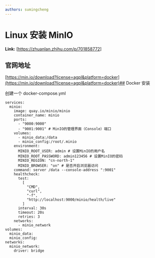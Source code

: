 ```yaml
---
authors: sumingcheng
---
```

# Linux 安装 MinIO



 **Link:** [https://zhuanlan.zhihu.com/p/701858772]

## 官网地址  
[https://min.io/download?license=agpl&platform=docker](https://min.io/download?license=agpl&platform=docker)## Docker 安装  

创建一个 docker-compose.yml

```
services:
  minio:
    image: quay.io/minio/minio
    container_name: minio
    ports:
      - "9000:9000"
      - "9001:9001" # MinIO的管理界面（Console）端口
    volumes:
      - minio_data:/data
      - minio_config:/root/.minio
    environment:
      MINIO_ROOT_USER: admin # 设置MinIO的用户名
      MINIO_ROOT_PASSWORD: admin123456 # 设置MinIO的密码
      MINIO_REGION: "cn-north-1"
      MINIO_BROWSER: "on" # 是否开启浏览器访问
    command: server /data --console-address ":9001"
    healthcheck:
      test:
        [
          "CMD",
          "curl",
          "-f",
          "http://localhost:9000/minio/health/live"
        ]
      interval: 30s
      timeout: 20s
      retries: 3
    networks:
      - minio_network
volumes:
  minio_data:
  minio_config:
networks:
  minio_network:
    driver: bridge
```
